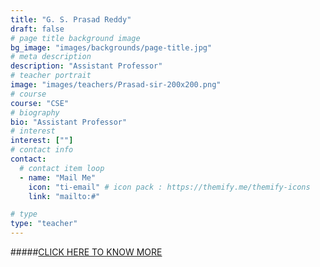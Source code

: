 ```yaml
---
title: "G. S. Prasad Reddy"
draft: false
# page title background image
bg_image: "images/backgrounds/page-title.jpg"
# meta description
description: "Assistant Professor"
# teacher portrait
image: "images/teachers/Prasad-sir-200x200.png"
# course
course: "CSE"
# biography
bio: "Assistant Professor"
# interest
interest: [""]
# contact info
contact:
  # contact item loop
  - name: "Mail Me"
    icon: "ti-email" # icon pack : https://themify.me/themify-icons
    link: "mailto:#"

# type
type: "teacher"
---
```


#####[CLICK HERE TO KNOW MORE](https://vardhaman.irins.org/profile/247837)
